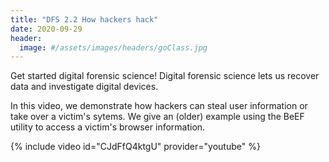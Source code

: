 ```yaml
---
title: "DFS 2.2 How hackers hack"
date: 2020-09-29
header:
  image: #/assets/images/headers/goClass.jpg
---
```


Get started digital forensic science! Digital forensic science lets us recover data and investigate digital devices.

In this video, we demonstrate how hackers can steal user information or take over a victim's sytems. We give an (older) example using the BeEF utility to access a victim's browser information.

{% include video id="CJdFfQ4ktgU" provider="youtube" %}